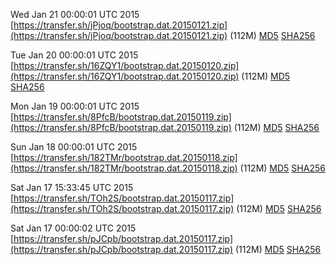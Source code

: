 Wed Jan 21 00:00:01 UTC 2015 [https://transfer.sh/jPjoq/bootstrap.dat.20150121.zip](https://transfer.sh/jPjoq/bootstrap.dat.20150121.zip) (112M) [MD5](https://transfer.sh/R0SDu/md5.txt) [SHA256](https://transfer.sh/NakEe/sha256.txt)

Tue Jan 20 00:00:01 UTC 2015 [https://transfer.sh/16ZQY1/bootstrap.dat.20150120.zip](https://transfer.sh/16ZQY1/bootstrap.dat.20150120.zip) (112M) [MD5](https://transfer.sh/HXDeH/md5.txt) [SHA256](https://transfer.sh/1gJnS3/sha256.txt)

Mon Jan 19 00:00:01 UTC 2015 [https://transfer.sh/8PfcB/bootstrap.dat.20150119.zip](https://transfer.sh/8PfcB/bootstrap.dat.20150119.zip) (112M) [MD5](https://transfer.sh/USXK6/md5.txt) [SHA256](https://transfer.sh/iNAAY/sha256.txt)

Sun Jan 18 00:00:01 UTC 2015 [https://transfer.sh/182TMr/bootstrap.dat.20150118.zip](https://transfer.sh/182TMr/bootstrap.dat.20150118.zip) (112M) [MD5](https://transfer.sh/25VMQ/md5.txt) [SHA256](https://transfer.sh/FXvNE/sha256.txt)

Sat Jan 17 15:33:45 UTC 2015 [https://transfer.sh/TOh2S/bootstrap.dat.20150117.zip](https://transfer.sh/TOh2S/bootstrap.dat.20150117.zip) (112M) [MD5](https://transfer.sh/1e9dR2/md5.txt) [SHA256](https://transfer.sh/747Zh/sha256.txt)

Sat Jan 17 00:00:02 UTC 2015 [https://transfer.sh/pJCpb/bootstrap.dat.20150117.zip](https://transfer.sh/pJCpb/bootstrap.dat.20150117.zip) (112M) [MD5](https://transfer.sh/z8QJb/md5.txt) [SHA256](https://transfer.sh/YGLJe/sha256.txt)
